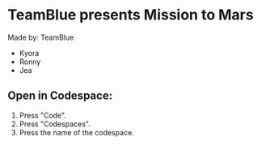 # TeamBlue presents Mission to Mars
Made by: TeamBlue
- Kyora
- Ronny
- Jea

## Open in Codespace:

1. Press "Code".
2. Press "Codespaces".
3. Press the name of the codespace.